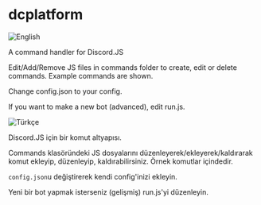 # dcplatform

![English](http://stecherandhorowitz.org/wp-content/uploads/2011/06/british-flag-15.gif)

A command handler for Discord.JS

Edit/Add/Remove JS files in commands folder to create, edit or delete commands.
Example commands are shown.

Change config.json to your config.

If you want to make a new bot (advanced), edit run.js.

![Türkçe](https://imgur.com/mdq7IQX)

Discord.JS için bir komut altyapısı.

Commands klasöründeki JS dosyalarını düzenleyerek/ekleyerek/kaldırarak komut ekleyip, düzenleyip, kaldırabilirsiniz.
Örnek komutlar içindedir.

`config.json`u değiştirerek kendi config'inizi ekleyin.

Yeni bir bot yapmak isterseniz (gelişmiş) run.js'yi düzenleyin.